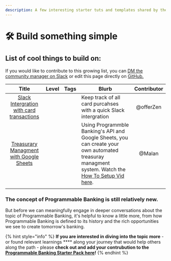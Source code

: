 ```yaml
---
description: A few interesting starter tuts and templates shared by the community
---
```


# 🛠 Build something simple

## List of cool things to build on:

If you would like to contribute to this growing list, you can [DM the community manager on Slack](https://offerzen-community.slack.com/team/U01QEQM8Q21) or edit this page directly on [GitHub.](../card-tutorial/)

<table><thead><tr><th align="center">Title</th><th data-type="select" data-multiple>Level</th><th data-type="select" data-multiple>Tags</th><th>Blurb</th><th align="center">Contributor</th></tr></thead><tbody><tr><td align="center"><a href="card-or-slack-intergration.md">Slack Intergration with card transactions</a></td><td></td><td></td><td>Keep track of all card purcahses with a quick Slack intergration</td><td align="center">@offerZen </td></tr><tr><td align="center"><a href="https://docs.google.com/spreadsheets/d/1JwklVY729bUJtZMvxgD9xkGTF32Wb7dT7I5IpTIXuBI/copy#gid=348845501">Treasurary Managment  with Google Sheets</a></td><td></td><td></td><td>Using Programmble Banking's API and Google Sheets, you can create your own automated treasuray managment system. Watch the <a href="https://youtu.be/I0z083-dAmA">How To Setup Vid here</a>.</td><td align="center">@Malan</td></tr><tr><td align="center"></td><td></td><td></td><td></td><td align="center"></td></tr></tbody></table>

### The concept of Programmable Banking is still relatively new.

But before we can meaningfully engage in deeper conversations about the topic of Programmable Banking, it's helpful to know a little more, from how Programmable Banking is defined to its history and the rich opportunities we see to create tomorrow's banking.

{% hint style="info" %}
**If you are interested in diving into the topic more** - or found relevant learnings **** along your journey that would help others along the path - please **check out and add your contrubution to the** [**Programmable Banking Starter Pack here**](https://docs.google.com/document/d/1L81Zj5H-BvaXwIVnYXJeKVHTC6TxLFlGfa9PGe4Vkbg/edit?usp=sharing)**!**
{% endhint %}
